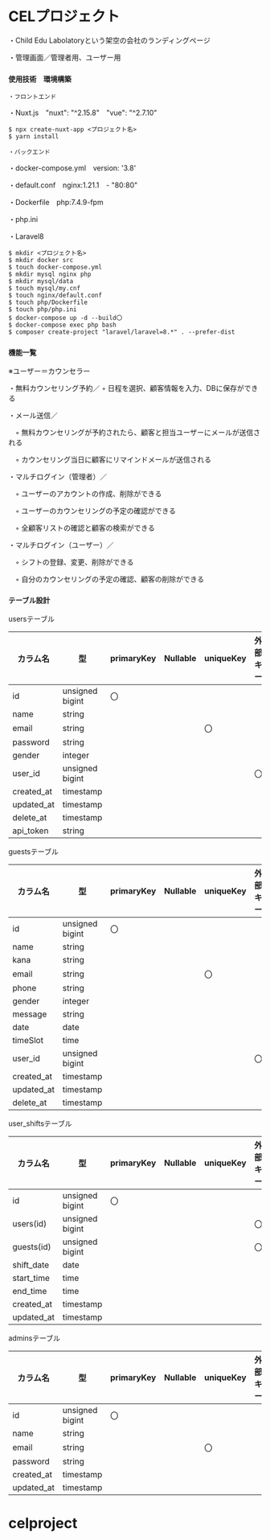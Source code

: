 # CELプロジェクト

・Child Edu Labolatoryという架空の会社のランディングページ

・管理画面／管理者用、ユーザー用


### `使用技術　環境構築`

`・フロントエンド`

  ・Nuxt.js　"nuxt": "^2.15.8"　"vue": "^2.7.10"
    
    $ npx create-nuxt-app <プロジェクト名>
    $ yarn install
    
`・バックエンド` 

  ・docker-compose.yml　version: '3.8'
  
  ・default.conf　nginx:1.21.1　- "80:80"
  
  ・Dockerfile　php:7.4.9-fpm
  
  ・php.ini
  
  ・Laravel8
  
    $ mkdir <プロジェクト名>
    $ mkdir docker src
    $ touch docker-compose.yml
    $ mkdir mysql nginx php
    $ mkdir mysql/data
    $ touch mysql/my.cnf
    $ touch nginx/default.conf
    $ touch php/Dockerfile
    $ touch php/php.ini
    $ docker-compose up -d --build〇
    $ docker-compose exec php bash
    $ composer create-project "laravel/laravel=8.*" . --prefer-dist

### `機能一覧`
  ※ユーザー＝カウンセラー

  ・無料カウンセリング予約／ ◦ 日程を選択、顧客情報を入力、DBに保存ができる<br>
  

  ・メール送信／
  
  　◦ 無料カウンセリングが予約されたら、顧客と担当ユーザーにメールが送信される
  
  　◦ カウンセリング当日に顧客にリマインドメールが送信される<br>
   
  
  ・マルチログイン（管理者）／
  
  　◦ ユーザーのアカウントの作成、削除ができる
  
  　◦ ユーザーのカウンセリングの予定の確認ができる
  
  　◦ 全顧客リストの確認と顧客の検索ができる<br>
   

  ・マルチログイン（ユーザー）／
  
  　◦ シフトの登録、変更、削除ができる
  
  　◦ 自分のカウンセリングの予定の確認、顧客の削除ができる<br>


### `テーブル設計`

usersテーブル

| カラム名 | 型 | primaryKey | Nullable | uniqueKey | 外部キー |
| --- | --- | --- | --- | --- | --- |
| id | unsigned bigint | 〇 |  |  |  |
| name | string |  |  |  |  |
| email | string |  |  | 〇 |  |
| password | string |  |  |  |  |
| gender | integer |  |  |  |  |
| user_id | unsigned bigint |  |  |  | 〇 |
| created_at | timestamp |  |  |  |  |
| updated_at | timestamp |  |  |  |  |
| delete_at | timestamp |  |  |  |  |
| api_token | string |  |  |  |  |

guestsテーブル

| カラム名 | 型 | primaryKey | Nullable | uniqueKey | 外部キー |
| --- | --- | --- | --- | --- | --- |
| id | unsigned bigint | 〇 |  |  |  |
| name | string |  |  |  |  |
| kana | string |  |  |  |  |
| email | string |  |  | 〇 |  |
| phone | string |  |  |  |  |
| gender | integer |  |  |  |  |
| message | string |  |  |  |  |
| date | date |  |  |  |  |
| timeSlot | time |  |  |  |  |
| user_id | unsigned bigint |  |  |  | 〇 |
| created_at | timestamp |  |  |  |  |
| updated_at | timestamp |  |  |  |  |
| delete_at | timestamp |  |  |  |  |

user_shiftsテーブル

| カラム名 | 型 | primaryKey | Nullable | uniqueKey | 外部キー |
| --- | --- | --- | --- | --- | --- |
| id | unsigned bigint | 〇 |  |  |  |
| users(id) | unsigned bigint |  |  |  | 〇 |
| guests(id) | unsigned bigint |  |  |  | 〇 |
| shift_date | date |  |  |  |  |
| start_time | time |  |  |  |  |
| end_time | time |  |  |  |  |
| created_at | timestamp |  |  |  |  |
| updated_at | timestamp |  |  |  |  |

adminsテーブル

| カラム名 | 型 | primaryKey | Nullable | uniqueKey | 外部キー |
| --- | --- | --- | --- | --- | --- |
| id | unsigned bigint | 〇 |  |  |  |
| name | string |  |  |  |  |
| email | string |  |  | 〇 |  |
| password | string |  |  |  |  |
| created_at | timestamp |  |  |  |  |
| updated_at | timestamp |  |  |  |  |
# celproject
